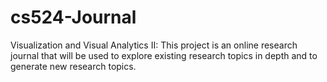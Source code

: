 # cs524-Journal
Visualization and Visual Analytics II:  This project is an online research journal that will be used to explore existing research topics in depth and to generate new research topics.
